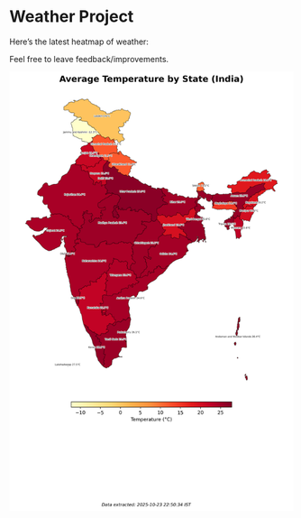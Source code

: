 # Weather Project

Here’s the latest heatmap of weather:

Feel free to leave feedback/improvements.

![India Heatmap](docs/assets/india_heatmap.png?v=FA63E4)
